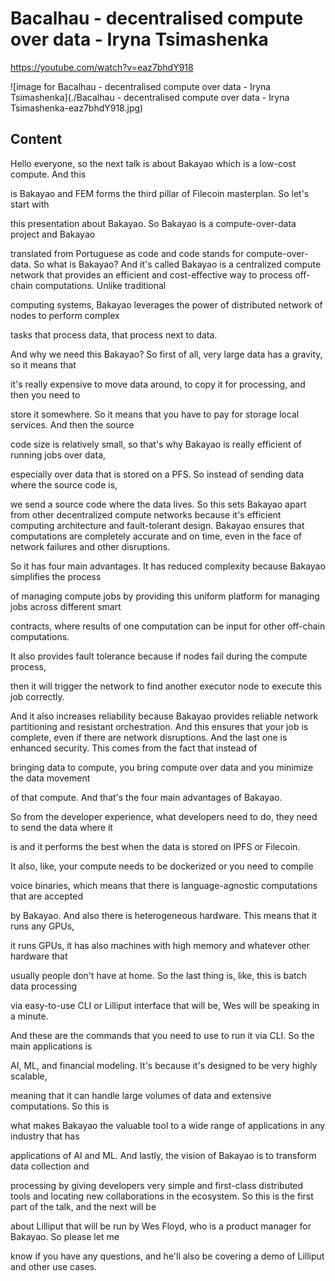 
# Bacalhau - decentralised compute over data - Iryna Tsimashenka

<https://youtube.com/watch?v=eaz7bhdY918>

![image for Bacalhau - decentralised compute over data - Iryna Tsimashenka](./Bacalhau - decentralised compute over data - Iryna Tsimashenka-eaz7bhdY918.jpg)

## Content

Hello everyone, so the next talk is about Bakayao which is a low-cost compute. And this

is Bakayao and FEM forms the third pillar of Filecoin masterplan. So let's start with

this presentation about Bakayao. So Bakayao is a compute-over-data project and Bakayao

translated from Portuguese as code and code stands for compute-over-data.
So what is Bakayao? And it's called Bakayao is a centralized compute network that provides an efficient and cost-effective way to process off-chain computations. Unlike traditional

computing systems, Bakayao leverages the power of distributed network of nodes to perform complex

tasks that process data, that process next to data.

And why we need this Bakayao? So first of all, very large data has a gravity, so it means that

it's really expensive to move data around, to copy it for processing, and then you need to

store it somewhere. So it means that you have to pay for storage local services. And then the source

code size is relatively small, so that's why Bakayao is really efficient of running jobs over data,

especially over data that is stored on a PFS. So instead of sending data where the source code is,

we send a source code where the data lives. So this sets Bakayao apart from other decentralized compute networks because it's
efficient computing architecture and fault-tolerant design. Bakayao ensures that computations are
completely accurate and on time, even in the face of network failures and other disruptions.

So it has four main advantages. It has reduced complexity because Bakayao simplifies the process

of managing compute jobs by providing this uniform platform for managing jobs across different smart

contracts, where results of one computation can be input for other off-chain computations.

It also provides fault tolerance because if nodes fail during the compute process,

then it will trigger the network to find another executor node to execute this job correctly.

And it also increases reliability because Bakayao provides reliable network partitioning
and resistant orchestration. And this ensures that your job is complete, even if there are
network disruptions. And the last one is enhanced security. This comes from the fact that instead of

bringing data to compute, you bring compute over data and you minimize the data movement

of that compute. And that's the four main advantages of Bakayao.

So from the developer experience, what developers need to do, they need to send the data where it

is and it performs the best when the data is stored on IPFS or Filecoin.

It also, like, your compute needs to be dockerized or you need to compile

voice binaries, which means that there is language-agnostic computations that are accepted

by Bakayao. And also there is heterogeneous hardware. This means that it runs any GPUs,

it runs GPUs, it has also machines with high memory and whatever other hardware that

usually people don't have at home. So the last thing is, like, this is batch data processing

via easy-to-use CLI or Lilliput interface that will be, Wes will be speaking in a minute.

And these are the commands that you need to use to run it via CLI. So the main applications is

AI, ML, and financial modeling. It's because it's designed to be very highly scalable,

meaning that it can handle large volumes of data and extensive computations. So this is

what makes Bakayao the valuable tool to a wide range of applications in any industry that has

applications of AI and ML. And lastly, the vision of Bakayao is to transform data collection and

processing by giving developers very simple and first-class distributed tools and locating new
collaborations in the ecosystem. So this is the first part of the talk, and the next will be

about Lilliput that will be run by Wes Floyd, who is a product manager for Bakayao. So please let me

know if you have any questions, and he'll also be covering a demo of Lilliput and other use cases.


